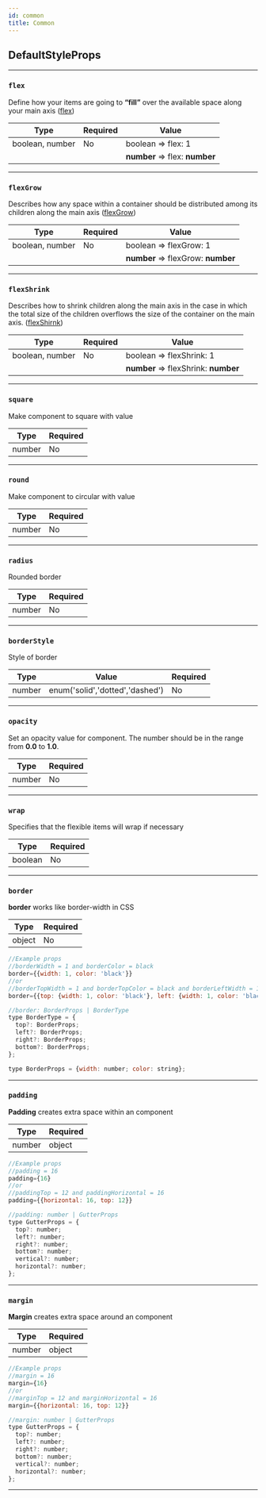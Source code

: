 ```yaml
---
id: common
title: Common
---
```

## DefaultStyleProps

---
### `flex`

Define how your items are going to **“fill”** over the available space along your main axis ([flex](https://reactnative.dev/docs/layout-props#flex))

| Type             | Required | Value                          |
| ---------------  | -------- | ------------------------------ |
| boolean, number  |  No      | boolean => flex: 1             |
|                  |          | **number** => flex: **number** |

---

### `flexGrow`

Describes how any space within a container should be distributed among its children along the main axis ([flexGrow](https://reactnative.dev/docs/layout-props#flexgrow))

| Type             | Required | Value                              |
| ---------------  | -------- | ---------------------------------- |
| boolean, number  |  No      | boolean => flexGrow: 1             |
|                  |          | **number** => flexGrow: **number** |

---

### `flexShrink`

Describes how to shrink children along the main axis in the case in which the total size of the children overflows the size of the container on the main axis. ([flexShirnk](https://reactnative.dev/docs/layout-props#flexshrink))

| Type             | Required | Value                                |
| ---------------  | -------- | ------------------------------------ |
| boolean, number  |  No      | boolean => flexShrink: 1             |
|                  |          | **number** => flexShrink: **number** |

---

### `square`

Make component to square with value

| Type     | Required |
| -------  | -------- |
| number   | No       |

---

### `round`

Make component to circular with value

| Type     | Required |
| -------  | -------- |
| number   | No       |

---

### `radius`

Rounded border

| Type     | Required |
| -------  | -------- |
| number   | No       |

---

### `borderStyle`

Style of border

| Type     | Value                           | Required |
| -------  | ------------------------------- | -------- |
| number   | enum('solid','dotted','dashed') | No       |

---

### `opacity`

Set an opacity value for component. The number should be in the range from **0.0** to **1.0**.

| Type     | Required |
| -------  | -------- |
| number   | No       |

---

### `wrap`

Specifies that the flexible items will wrap if necessary

| Type    | Required |
| ------- | -------- |
| boolean | No       |

---

### `border`
**border** works like border-width in CSS

| Type    | Required |
| ------- | -------- |
| object  | No       |

```jsx
//Example props
//borderWidth = 1 and borderColor = black
border={{width: 1, color: 'black'}}
//or
//borderTopWidth = 1 and borderTopColor = black and borderLeftWidth = 1 and borderLeftColor = black
border={{top: {width: 1, color: 'black'}, left: {width: 1, color: 'black'}}}

//border: BorderProps | BorderType
type BorderType = {
  top?: BorderProps;
  left?: BorderProps;
  right?: BorderProps;
  bottom?: BorderProps;
};

type BorderProps = {width: number; color: string};

```

---

### `padding`

**Padding** creates extra space within an component

|     Type         | Required |
| ---------------- | -------- |
| number | object  | No       |

```jsx
//Example props
//padding = 16
padding={16}
//or
//paddingTop = 12 and paddingHorizontal = 16
padding={{horizontal: 16, top: 12}}

//padding: number | GutterProps
type GutterProps = {
  top?: number;
  left?: number;
  right?: number;
  bottom?: number;
  vertical?: number;
  horizontal?: number;
};

```

---

### `margin`

**Margin** creates extra space around an component

|     Type         | Required |
| ---------------- | -------- |
| number | object  | No       |

```jsx
//Example props
//margin = 16
margin={16}
//or
//marginTop = 12 and marginHorizontal = 16
margin={{horizontal: 16, top: 12}}

//margin: number | GutterProps
type GutterProps = {
  top?: number;
  left?: number;
  right?: number;
  bottom?: number;
  vertical?: number;
  horizontal?: number;
};

```

---
